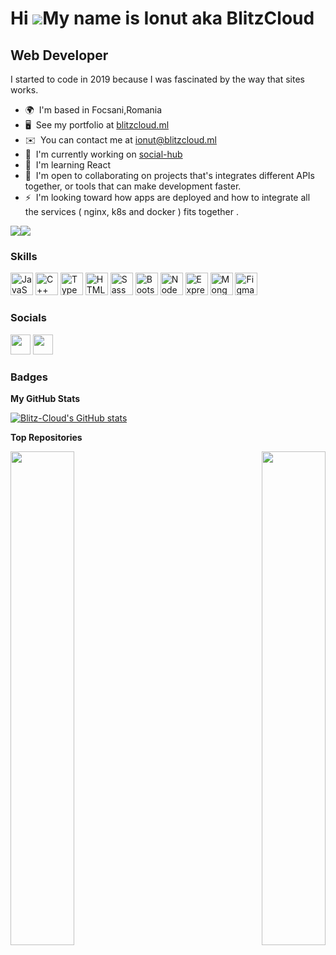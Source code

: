 # Hi ![](https://user-images.githubusercontent.com/18350557/176309783-0785949b-9127-417c-8b55-ab5a4333674e.gif)My name is Ionut aka BlitzCloud

## Web Developer

I started to code in 2019 because I was fascinated by the way that sites works.

- 🌍  I'm based in Focsani,Romania
- 🖥️  See my portfolio at [blitzcloud.ml](http://blitzcloud.ml)
- ✉️  You can contact me at [ionut@blitzcloud.ml](mailto:ionut@blitzcloud.ml)
- 🚀  I'm currently working on [social-hub](http://github.com/BlitzStudio/social-hub)
- 🧠  I'm learning React
- 🤝  I'm open to collaborating on projects that's integrates different APIs together, or tools that can make development faster.
- ⚡  I'm looking toward how apps are deployed and how to integrate all the services ( nginx, k8s and docker ) fits together .

<a href="https://www.twitter.com/blitz_cloud1369" target="_blank" rel="noreferrer"><img
src="https://img.shields.io/twitter/follow/blitz_cloud1369?logo=twitter&style=for-the-badge&color=0891b2&labelColor=1c1917"
/></a><a href="https://www.github.com/Blitz-Cloud" target="_blank" rel="noreferrer"><img
src="https://img.shields.io/github/followers/Blitz-Cloud?logo=github&style=for-the-badge&color=0891b2&labelColor=1c1917" /></a>

### Skills

<p align="left">
<a href="https://developer.mozilla.org/en-US/docs/Web/JavaScript" target="_blank" rel="noreferrer"><img src="https://raw.githubusercontent.com/danielcranney/readme-generator/main/public/icons/skills/javascript-colored.svg" width="36" height="36" alt="JavaScript" /></a>
<a href="https://docs.microsoft.com/en-us/cpp/?view=msvc-170" target="_blank" rel="noreferrer"><img src="https://raw.githubusercontent.com/danielcranney/readme-generator/main/public/icons/skills/cplusplus-colored.svg" width="36" height="36" alt="C++" /></a>
<a href="https://www.typescriptlang.org/" target="_blank" rel="noreferrer"><img src="https://raw.githubusercontent.com/danielcranney/readme-generator/main/public/icons/skills/typescript-colored.svg" width="36" height="36" alt="TypeScript" /></a>
<a href="https://developer.mozilla.org/en-US/docs/Glossary/HTML5" target="_blank" rel="noreferrer"><img src="https://raw.githubusercontent.com/danielcranney/readme-generator/main/public/icons/skills/html5-colored.svg" width="36" height="36" alt="HTML5" /></a>
<a href="https://sass-lang.com/" target="_blank" rel="noreferrer"><img src="https://raw.githubusercontent.com/danielcranney/readme-generator/main/public/icons/skills/sass-colored.svg" width="36" height="36" alt="Sass" /></a>
<a href="https://getbootstrap.com/" target="_blank" rel="noreferrer"><img src="https://raw.githubusercontent.com/danielcranney/readme-generator/main/public/icons/skills/bootstrap-colored.svg" width="36" height="36" alt="Bootstrap" /></a>
<a href="https://nodejs.org/en/" target="_blank" rel="noreferrer"><img src="https://raw.githubusercontent.com/danielcranney/readme-generator/main/public/icons/skills/nodejs-colored.svg" width="36" height="36" alt="NodeJS" /></a>
<a href="https://expressjs.com/" target="_blank" rel="noreferrer"><img src="https://raw.githubusercontent.com/danielcranney/readme-generator/main/public/icons/skills/express-colored.svg" width="36" height="36" alt="Express" /></a>
<a href="https://www.mongodb.com/" target="_blank" rel="noreferrer"><img src="https://raw.githubusercontent.com/danielcranney/readme-generator/main/public/icons/skills/mongodb-colored.svg" width="36" height="36" alt="MongoDB" /></a>
<a href="https://www.figma.com/" target="_blank" rel="noreferrer"><img src="https://raw.githubusercontent.com/danielcranney/readme-generator/main/public/icons/skills/figma-colored.svg" width="36" height="36" alt="Figma" /></a>
</p>

### Socials

<p align="left"> <a href="https://www.github.com/Blitz-Cloud" target="_blank" rel="noreferrer"><img src="https://raw.githubusercontent.com/danielcranney/readme-generator/main/public/icons/socials/github.svg" width="32" height="32" /></a> <a href="https://www.twitter.com/blitz_cloud1369" target="_blank" rel="noreferrer"><img src="https://raw.githubusercontent.com/danielcranney/readme-generator/main/public/icons/socials/twitter.svg" width="32" height="32" /></a></p>

### Badges

<b>My GitHub Stats</b>

<a href="http://www.github.com/Blitz-Cloud"><img src="https://github-readme-stats.vercel.app/api?username=Blitz-Cloud&show_icons=true&hide=stars,issues,&title_color=0891b2&text_color=ffffff&icon_color=0891b2&bg_color=1c1917&hide_border=true&show_icons=true" alt="Blitz-Cloud's GitHub stats" /></a>

<b>Top Repositories</b>

<div width="100%" align="center">
  <a href="https://github.com/BlitzStudio/blog-template" align="left"
    ><img
      align="left"
      width="45%"
      src="https://github-readme-stats.vercel.app/api/pin/?username=BlitzStudio&repo=blog-template&title_color=0891b2&text_color=ffffff&icon_color=0891b2&bg_color=1c1917&hide_border=true&locale=en" /></a
  ><a href="https://github.com/BlitzStudio/social-hub" align="right"
    ><img
      align="right"
      width="45%"
      src="https://github-readme-stats.vercel.app/api/pin/?username=BlitzStudio&repo=social-hub&title_color=0891b2&text_color=ffffff&icon_color=0891b2&bg_color=1c1917&hide_border=true&locale=en"
  /></a>
</div>
<br /><br /><br /><br /><br /><br /><br />
